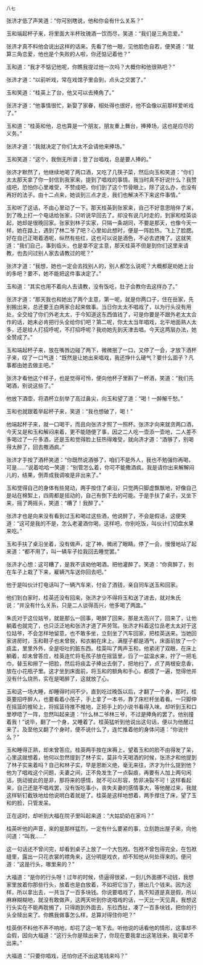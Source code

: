     八七 

   张济才低了声笑道：“你可别瞎说，他和你会有什么关系？”

   玉和端起杯子来，将里面大半杯玫瑰酒一饮而尽，笑道：“我们是三角恋爱。”

   张济才真不料他会说出这样的话来。先看了他一眼，见他脸色自若，便笑道：“就算三角恋爱，他也是个失败的人啦，你还惦记着他？”

   玉和道：“我才不惦记他呢，你瞧我提过他一次吗？大概你和他很熟吧？”

   张济才道：“以前听戏，常在戏馆子里会到，点头之交罢了。”

   玉和笑道：“桂英上了台，他又可以去捧角了。”

   张济才道：“他事情很忙，新娶了家眷，相处得也很好，他不会像以前那样爱听戏了。”

   玉和道：“桂英和他，总也算是一个朋友，朋友重上舞台，捧捧场，这也是应尽的义务。”

   张济才道：“我就决定了你们太太不会请他来捧场。”

   玉和笑道：“这个，我倒无所谓；登了台唱戏，总是要人捧的。”

   张济才默然了，他继续地喝了两口酒，又吃了几筷子菜，然后向玉和笑道：“你们太太那天拿了你一封信到我家来，提到了唱戏的事情。我当时真不好说什么？我赞成吧，恐怕你心里难受，不赞成吧，你们到了这个节骨眼上，除了这么办，也没有再好的法子。由十二点来，她谈到三点才走，我们也解决不下来这件事情。”

   玉和听了这话，不由心里动了一下。那天桂英到张家来，自己不好意思陪伴了来，到了晚上打一个电话给张家，只听说早回去了。却没有说几时走的，到家和桂英谈起，她却是很晚回家。张家到林子实家，只隔一条胡同，不要是那天，也像今天一样，她在路上，遇到了林二爷了吧？心里如此想时，便是一阵脸热，飞上了脸腮。好在自己正喝着酒呢，纵然有些红，这也可以说是酒色，不必去遮掩了。这就笑道：“我们自己，事到临头，也是拿不定主意，那天桂英不但是到你们这里来请教，也去问过别人家去请教过的呢？”

   张济才道：“我想，她也一定会去找别人的，别人都怎么说呢？大概都是劝她上台的多吧？要不，她不能把这件事决定了。”

   玉和道：“其实也用不着向人去请教，没有饭吃，肚子会教你去这样办了。”

   张济才道：“那天我也和她出了两个主意，第一呢，就是你两口子，住在岳家，先别搬出来，总还要王白两家合起来做事。当日你太太不唱戏了，以为行头没有用处，全交给了你们外老太太，于今知道这东西值钱了，可是你要是不跟外老太太合作的话，她未必肯把行头全给你们吧？第二呢，你太太当年唱戏，北平地面熟人太多，还是给人打招呼呢，不打招呼呢？我劝她先到天津去唱。今天这两层办法，她全赞成了。”

   玉和端起杯子来，放在嘴唇边碰了两下，微微抿了一口，又停了一会，才放下酒杯子来，叹了一口气道：“既然是让她出来唱戏，我还挣什么硬气？要什么面子？凡事都由她去做主吧。”

   张济才看他这个样子，也是觉得可怜，便向他杯子里斟了一杯酒，笑道：“我们先喝酒，别说这些了。”

   他放下酒壶，将酒杯立刻举了高过鼻尖，向玉和望了道：“喝！一醉解千愁。”

   玉和也就跟着举起杯子来，笑道：“我也想破了，喝！”

   他端起杯子来，就一口喝干，而且向张济才照了一照杯。张济才向来就贪两口酒，今天又是和玉和解闷来着，更不能随便了事，因之二人吃一壶添一壶地，二人差不多喝过了一斤多酒，还是玉和觉得脸上狂热得难受，就向济才道：“酒够了，别喝得太醉了，回去撒酒疯。”

   张济才手按了酒杯笑道：“你既然说酒够了，咱们不是外人，我也不勉强你再喝，可是……”说着哈哈一笑道：“别管怎么着，你可不能撒酒疯。我是请你出来解解闷儿的，结果，倒弄成我调唆是非出来了。”

   玉和觉得自己的身体有些晃动，两手按住了桌沿，只觉两只脚虚飘飘地，好像自己是站在棉絮上，四周都是摇动的，自己有倒下去的可能。于是手扶了桌子，又坐下来，摇了两摇头，笑道：“糟了！我醉了。”

   张济才也是向来没有看到过玉和喝过这些酒，他说醉了，不会是假话，这便笑道：“这可是我的不是，怎么老灌酒你喝，这样吧，你别吃饭，叫伙计们切盘水果来吃。”

   玉和手扶了桌沿坐着，没有做声，定了神，微闭了眼睛。停了一会，慢慢地站了起来道：“都不用了，叫一辆车子拉我回去睡觉罢。”

   张济才心想：这可糟了，是我不该劝他喝酒。把他灌醉了。笑道：“你真醉了，别在车子上栽了下来，雇辆汽车送你回去吧。”

   他于是叫伙计打电话叫了一辆汽车来，付会了酒钱，亲自同车送玉和回家。

   他们到白家时，桂英还没有回来，张济才少不得将玉和送了进去，就对朱氏说：“并没有什么关系，只是二人谈得高兴，他多喝了两盅。”

   朱氏对于这位姑爷，就是那么一回事，喝醉了回来，那是太高兴了，回来了，让他躺着也就完了，也只泛泛地和张济才道了声劳驾。张济才料着这位岳老太太对于这位姑爷，不会怎样地留意，也不敢多坐，立刻坐了汽车回家，把桂英送来。当她回家进房时，玉和鞋子也未曾脱，和衣躺在床上。满屋子都是酒气，床面前放了一个痰盂，里里外外，全是呕吐的脏东西。桂英叫了两声玉和，他紧闭了双眼，在床上躺着，却未曾答应，桂英连忙将毛孩子放在摇篮里，舀了一盆温水来，拧了一把毛巾，替玉和擦了一把脸，然后将痰盂子捧出去倒了，把地扫了，点了两根安息香，放在小花瓶子里。这才坐到床面前，将玉和的额角和手心，都摸了一遍，觉得他并没有什么烧热，实在是喝醉了，这就放了心。

   玉和这一场大睡，却睡得时间不少，直到吃过晚饭以后，才翻了一个身，那时，桂英要招呼醉人，也要看着小孩子，手上拿了一本书，靠了床栏杆坐着看。一只脚伸在摇篮的推轮上，将摇篮待推不推地，正把手上的小说书看得入味。却听到玉和口里咿唔了一阵，忽然叫起来道：“什么林二爷林三爷，不过是捧角的罢了。他别撞着我！”说毕，翻了一个身，又睡着了。桂英猛听到他说出这句话，便以为他醒过来了。及至他又翻了个身时，便不说什么了，连忙推着他的身体问道：“你说什么？”

   玉和睡得正熟，却未曾答应。桂英两手按在床褥上，望着玉和的脸不由得发了呆，心里这就想着，他何以忽然提到了林子实，莫非今天喝酒的时候，张济才和他提到了林子实来着吗？自己和林子实，早是恩断义绝，毫无来往，济才为什么提到他？他为了唱戏这个问题，夫妻之间，正不免发生了一点裂痕，再要有人加上两句闲话，挑动彼此的是非，那将来的感情，就不可以形容，势非决裂不可！这样看起来，自己还是不唱戏罢，没有饭吃事小，丧失夫妻的感情事大，等他醒过来，我就这样斩钉截铁地给他说明白着就是了。桂英是这样地想着，两手撑住了床，望了玉和的脸，只管发呆。

   正在这时，却听到大福在院子里叫起来道：“大姑奶奶在家吗？”

   桂英听他的声音，来的是那样猛烈，一定有什么要紧的事，立刻跑出屋子来，向他问道：“叫我……”

   这一句话还不曾问完，却看到桌子上放了一个大包袱。包袱不曾包得完全，在包袱缝里，露出一只花衣裳的襟角来，这分明是戏衣，却不知他从何处得来的。便问道：“这是行头，哪里来的？”

   大福道：“是你的行头呀！过年的时候，债逼得很紧，一刻儿外面挪不动钱，我想家里放着你那些行头，放着也是白放着，不如把它当了，挪出几个钱来。因为这样，所以拿出去，一共当了一百多块钱。你说要唱戏了，我不知道是真是假，所以麻麻糊糊地，就没有敢做声，这两天听到你说唱戏的话，一天比一天见真，我想这行头实在不能再耽搁了，只得跑到外面去，东拉西扯，凑了一百多块钱，把你的行头全赎出来了。你瞧我做事怎么样，总算对得住你吧？”

   桂英倒不料他不声不响地，却花了这一笔下去。听他说的话看他的情形，这事却不会假，因向大福道：“这行头你是赎出来了，你现在要我拿出这笔钱来，我可拿不出来。”

   大福道：“只要你唱戏，还怕你还不出这笔钱来吗？”

